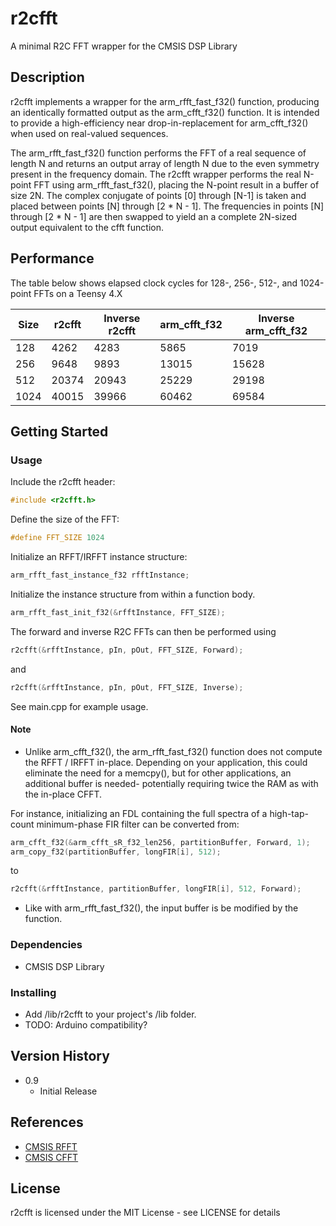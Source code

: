 # r2cfft

A minimal R2C FFT wrapper for the CMSIS DSP Library

## Description

r2cfft implements a wrapper for the arm_rfft_fast_f32() function, producing an identically formatted output as the arm_cfft_f32() function. It is intended to provide a high-efficiency near drop-in-replacement for arm_cfft_f32() when used on real-valued sequences.

The arm_rfft_fast_f32() function performs the FFT of a real sequence of length N and returns an output array of length N due to the even symmetry present in the frequency domain. The r2cfft wrapper performs the real N-point FFT using arm_rfft_fast_f32(), placing the N-point result in a buffer of size 2N. The complex conjugate of points [0] through [N-1] is taken and placed between points [N] through [2 * N - 1]. The frequencies in points [N] through [2 * N - 1] are then swapped to yield an a complete 2N-sized output equivalent to the cfft function. 

## Performance

The table below shows elapsed clock cycles for 128-, 256-, 512-, and 1024-point FFTs on a Teensy 4.X

| Size | r2cfft | Inverse r2cfft | arm_cfft_f32 | Inverse arm_cfft_f32 |
|------|--------|----------------|--------------|----------------------|
| 128  | 4262   | 4283           | 5865         | 7019                 |
| 256  | 9648   | 9893           | 13015        | 15628                |
| 512  | 20374  | 20943          | 25229        | 29198                | 
| 1024 | 40015  | 39966          | 60462        | 69584                |

## Getting Started

### Usage

Include the r2cfft header:
```c
#include <r2cfft.h>
```

Define the size of the FFT:
```c
#define FFT_SIZE 1024
```

Initialize an RFFT/IRFFT instance structure:
```c
arm_rfft_fast_instance_f32 rfftInstance; 
```

Initialize the instance structure from within a function body.
```c
arm_rfft_fast_init_f32(&rfftInstance, FFT_SIZE);
```

The forward and inverse R2C FFTs can then be performed using
```c
r2cfft(&rfftInstance, pIn, pOut, FFT_SIZE, Forward);
```
and
```c
r2cfft(&rfftInstance, pIn, pOut, FFT_SIZE, Inverse);
```

See main.cpp for example usage.

#### Note

* Unlike arm_cfft_f32(), the arm_rfft_fast_f32() function does not compute the RFFT / IRFFT in-place. Depending on your application, this could eliminate the need for a memcpy(), but for other applications, an additional buffer is needed- potentially requiring twice the RAM as with the in-place CFFT.

For instance, initializing an FDL containing the full spectra of a high-tap-count minimum-phase FIR filter can be converted from:
```c
arm_cfft_f32(&arm_cfft_sR_f32_len256, partitionBuffer, Forward, 1);
arm_copy_f32(partitionBuffer, longFIR[i], 512);
```
to 
```c
r2cfft(&rfftInstance, partitionBuffer, longFIR[i], 512, Forward);
```

* Like with arm_rfft_fast_f32(), the input buffer is be modified by the function.

### Dependencies

* CMSIS DSP Library

### Installing

* Add /lib/r2cfft to your project's /lib folder. 
* TODO: Arduino compatibility? 

## Version History

* 0.9
    * Initial Release

## References

* [CMSIS RFFT](https://www.keil.com/pack/doc/CMSIS/DSP/html/group__RealFFT.html#ga5d2ec62f3e35575eba467d09ddcd98b5)
* [CMSIS CFFT](https://www.keil.com/pack/doc/CMSIS/DSP/html/group__ComplexFFT.html#gade0f9c4ff157b6b9c72a1eafd86ebf80)

## License

r2cfft is licensed under the MIT License - see LICENSE for details
